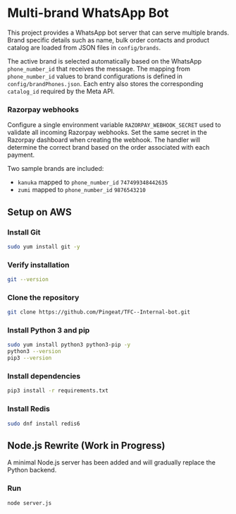 # Multi-brand WhatsApp Bot

This project provides a WhatsApp bot server that can serve multiple brands.
Brand specific details such as name, bulk order contacts and product catalog
are loaded from JSON files in `config/brands`.

The active brand is selected automatically based on the WhatsApp `phone_number_id`
that receives the message. The mapping from `phone_number_id` values to brand
configurations is defined in `config/brandPhones.json`. Each entry also stores the
corresponding `catalog_id` required by the Meta API.

### Razorpay webhooks

Configure a single environment variable `RAZORPAY_WEBHOOK_SECRET` used to
validate all incoming Razorpay webhooks. Set the same secret in the Razorpay
dashboard when creating the webhook. The handler will determine the correct
brand based on the order associated with each payment.

Two sample brands are included:

- `kanuka` mapped to `phone_number_id` `747499348442635`
- `zumi` mapped to `phone_number_id` `9876543210`

## Setup on AWS

### Install Git
```bash
sudo yum install git -y
```

### Verify installation
```bash
git --version
```

### Clone the repository
```bash
git clone https://github.com/Pingeat/TFC--Internal-bot.git
```

### Install Python 3 and pip
```bash
sudo yum install python3 python3-pip -y
python3 --version
pip3 --version
```

### Install dependencies
```bash
pip3 install -r requirements.txt
```

### Install Redis
```bash
sudo dnf install redis6
```

## Node.js Rewrite (Work in Progress)
A minimal Node.js server has been added and will gradually replace the Python backend.

### Run
```bash
node server.js
```
